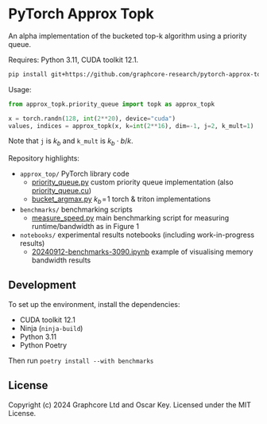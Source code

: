 # PyTorch Approx Topk

An alpha implementation of the bucketed top-k algorithm using a priority queue.

Requires: Python 3.11, CUDA toolkit 12.1.
```sh
pip install git+https://github.com/graphcore-research/pytorch-approx-topk.git
```

Usage:

```py
from approx_topk.priority_queue import topk as approx_topk

x = torch.randn(128, int(2**20), device="cuda")
values, indices = approx_topk(x, k=int(2**16), dim=-1, j=2, k_mult=1)
```

Note that `j` is $k_b$ and `k_mult` is $k_b \cdot b / k$.

Repository highlights:

- `approx_top/` PyTorch library code
  - [priority_queue.py](approx_topk/priority_queue.py) custom priority queue implementation (also [priority_queue.cu](approx_topk/priority_queue.cu))
  - [bucket_argmax.py](approx_topk/bucket_argmax.py) $k_b\!=\!1$ torch & triton implementations
- `benchmarks/` benchmarking scripts
  - [measure_speed.py](benchmarks/measure_speed.py) main benchmarking script for measuring runtime/bandwidth as in Figure 1
- `notebooks/` experimental results notebooks (including work-in-progress results)
  - [20240912-benchmarks-3090.ipynb](notebooks/20240912-benchmarks-3090.ipynb) example of visualising memory bandwidth results

## Development

To set up the environment, install the dependencies:
- CUDA toolkit 12.1
- Ninja (`ninja-build`)
- Python 3.11
- Python Poetry

Then run `poetry install --with benchmarks`

## License

Copyright (c) 2024 Graphcore Ltd and Oscar Key. Licensed under the MIT License.
